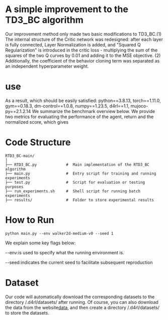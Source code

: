 # A simple improvement to the TD3_BC algorithm
Our improvement method only made two basic modifications to TD3_BC.(1) The internal structure of the Critic network was redesigned: after each layer is fully connected, Layer Normalization is added, and "Squared Q Regularization" is introduced in the critic loss - multiplying the sum of the squares of the two Q curves by 0.01 and adding it to the MSE objective. (2) Additionally, the coefficient of the behavior cloning term was separated as an independent hyperparameter weight.
# use
 As a result, which should be easily satisfied: python==3.8.13, torch==1.11.0, gym==0.18.3, dm-control==1.0.8, numpy==1.23.5, d4rl==1.1, mujoco-py==2.1.2.14
 We summarize the benchmark overview below. We provide two metrics for evaluating the performance of the agent, return and the normalized score, which gives

 # Code Structure
 ```
 RTD3_BC-main/
│
├── RTD3_BC.py             #  Main implementation of the RTD3_BC algorithm  
├── main.py                #  Entry script for training and running experiments  
├── test.py                #  Script for evaluation or testing purposes  
├── run_experiments.sh     #  Shell script for running batch experiments  
├── results/               #  Folder to store experimental results  
```

 # How to Run
```
python main.py --env walker2d-medium-v0 --seed 1
```

We explain some key flags below:

--env:is used to specify what the running environment is.

--seed:indicates the current seed to facilitate subsequent reproduction
# Dataset
Our code will automatically download the corresponding datasets to the directory /.d4rl/datasets/ after running. Of course, you can also download the data from the website[data](http://rail.eecs.berkeley.edu/datasets/offline_rl/gym_mujoco/), and then create a directory /.d4rl/datasets/ to store the datasets.
